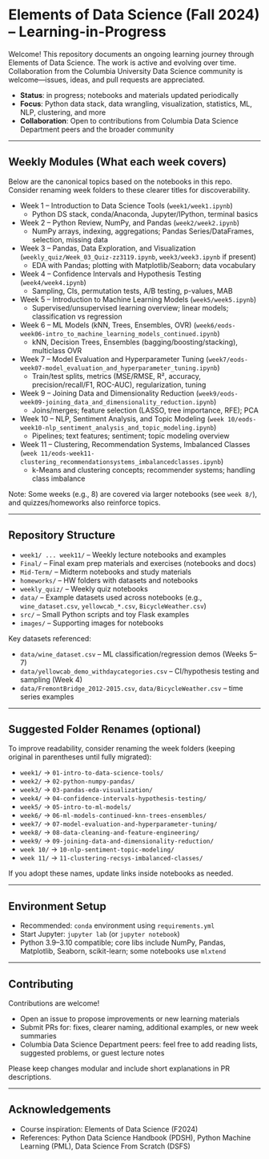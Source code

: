 # Elements of Data Science (Fall 2024) – Learning-in-Progress

Welcome! This repository documents an ongoing learning journey through Elements of Data Science. The work is active and evolving over time. Collaboration from the Columbia University Data Science community is welcome—issues, ideas, and pull requests are appreciated.

- **Status**: in progress; notebooks and materials updated periodically
- **Focus**: Python data stack, data wrangling, visualization, statistics, ML, NLP, clustering, and more
- **Collaboration**: Open to contributions from Columbia Data Science Department peers and the broader community

---

## Weekly Modules (What each week covers)
Below are the canonical topics based on the notebooks in this repo. Consider renaming week folders to these clearer titles for discoverability.

- Week 1 – Introduction to Data Science Tools (`week1/week1.ipynb`)
  - Python DS stack, conda/Anaconda, Jupyter/IPython, terminal basics
- Week 2 – Python Review, NumPy, and Pandas (`week2/week2.ipynb`)
  - NumPy arrays, indexing, aggregations; Pandas Series/DataFrames, selection, missing data
- Week 3 – Pandas, Data Exploration, and Visualization (`weekly_quiz/Week_03_Quiz-zz3119.ipynb`, `week3/week3.ipynb` if present)
  - EDA with Pandas; plotting with Matplotlib/Seaborn; data vocabulary
- Week 4 – Confidence Intervals and Hypothesis Testing (`week4/week4.ipynb`)
  - Sampling, CIs, permutation tests, A/B testing, p-values, MAB
- Week 5 – Introduction to Machine Learning Models (`week5/week5.ipynb`)
  - Supervised/unsupervised learning overview; linear models; classification vs regression
- Week 6 – ML Models (kNN, Trees, Ensembles, OVR) (`week6/eods-week06-intro_to_machine_learning_models_continued.ipynb`)
  - kNN, Decision Trees, Ensembles (bagging/boosting/stacking), multiclass OVR
- Week 7 – Model Evaluation and Hyperparameter Tuning (`week7/eods-week07-model_evaluation_and_hyperparameter_tuning.ipynb`)
  - Train/test splits, metrics (MSE/RMSE, R², accuracy, precision/recall/F1, ROC-AUC), regularization, tuning
- Week 9 – Joining Data and Dimensionality Reduction (`week9/eods-week09-joining_data_and_dimensionality_reduction.ipynb`)
  - Joins/merges; feature selection (LASSO, tree importance, RFE); PCA
- Week 10 – NLP, Sentiment Analysis, and Topic Modeling (`week 10/eods-week10-nlp_sentiment_analysis_and_topic_modeling.ipynb`)
  - Pipelines; text features; sentiment; topic modeling overview
- Week 11 – Clustering, Recommendation Systems, Imbalanced Classes (`week 11/eods-week11-clustering_recommendationsystems_imbalancedclasses.ipynb`)
  - k-Means and clustering concepts; recommender systems; handling class imbalance

Note: Some weeks (e.g., 8) are covered via larger notebooks (see `week 8/`), and quizzes/homeworks also reinforce topics.

---

## Repository Structure
- `week1/ ... week11/` – Weekly lecture notebooks and examples
- `Final/` – Final exam prep materials and exercises (notebooks and docs)
- `Mid-Term/` – Midterm notebooks and study materials
- `homeworks/` – HW folders with datasets and notebooks
- `weekly_quiz/` – Weekly quiz notebooks
- `data/` – Example datasets used across notebooks (e.g., `wine_dataset.csv`, `yellowcab_*.csv`, `BicycleWeather.csv`)
- `src/` – Small Python scripts and toy Flask examples
- `images/` – Supporting images for notebooks

Key datasets referenced:
- `data/wine_dataset.csv` – ML classification/regression demos (Weeks 5–7)
- `data/yellowcab_demo_withdaycategories.csv` – CI/hypothesis testing and sampling (Week 4)
- `data/FremontBridge_2012-2015.csv`, `data/BicycleWeather.csv` – time series examples

---

## Suggested Folder Renames (optional)
To improve readability, consider renaming the week folders (keeping original in parentheses until fully migrated):
- `week1/` → `01-intro-to-data-science-tools/`
- `week2/` → `02-python-numpy-pandas/`
- `week3/` → `03-pandas-eda-visualization/`
- `week4/` → `04-confidence-intervals-hypothesis-testing/`
- `week5/` → `05-intro-to-ml-models/`
- `week6/` → `06-ml-models-continued-knn-trees-ensembles/`
- `week7/` → `07-model-evaluation-and-hyperparameter-tuning/`
- `week8/` → `08-data-cleaning-and-feature-engineering/`
- `week9/` → `09-joining-data-and-dimensionality-reduction/`
- `week 10/` → `10-nlp-sentiment-topic-modeling/`
- `week 11/` → `11-clustering-recsys-imbalanced-classes/`

If you adopt these names, update links inside notebooks as needed.

---

## Environment Setup
- Recommended: `conda` environment using `requirements.yml`
- Start Jupyter: `jupyter lab` (or `jupyter notebook`)
- Python 3.9–3.10 compatible; core libs include NumPy, Pandas, Matplotlib, Seaborn, scikit-learn; some notebooks use `mlxtend`

---

## Contributing
Contributions are welcome!
- Open an issue to propose improvements or new learning materials
- Submit PRs for: fixes, clearer naming, additional examples, or new week summaries
- Columbia Data Science Department peers: feel free to add reading lists, suggested problems, or guest lecture notes

Please keep changes modular and include short explanations in PR descriptions.

---

## Acknowledgements
- Course inspiration: Elements of Data Science (F2024)
- References: Python Data Science Handbook (PDSH), Python Machine Learning (PML), Data Science From Scratch (DSFS)
